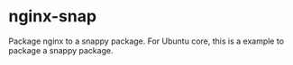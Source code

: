 # nginx-snap
Package nginx to a snappy package. For Ubuntu core, this is a example to package a snappy package.
